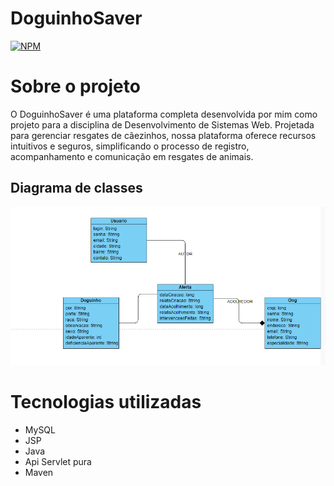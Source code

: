 # DoguinhoSaver
[![NPM](https://img.shields.io/npm/l/react)](https://github.com/fh3mrique/InkInspire/blob/main/LICENSE) 

# Sobre o projeto



O DoguinhoSaver é uma plataforma completa desenvolvida por mim como projeto para a disciplina de Desenvolvimento de Sistemas Web. Projetada para gerenciar resgates de cãezinhos, nossa plataforma oferece recursos intuitivos e seguros, simplificando o processo de registro, acompanhamento e comunicação em resgates de animais.
## Diagrama de classes
![Modelo Conceitual](https://github.com/fh3mrique/assets/blob/main/DIAGRAMA2.PNG)





# Tecnologias utilizadas
- MySQL
- JSP
- Java
- Api Servlet pura
- Maven
